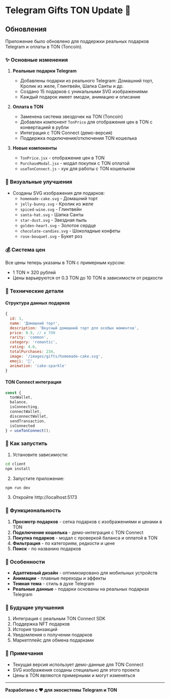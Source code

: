 # Telegram Gifts TON Update 🎁

## Обновления

Приложение было обновлено для поддержки реальных подарков Telegram и оплаты в TON (Toncoin).

### ✨ Основные изменения

1. **Реальные подарки Telegram**
   - Добавлены подарки из реального Telegram: Домашний торт, Кролик из желе, Глинтвейн, Шапка Санты и др.
   - Создано 15 подарков с уникальными SVG изображениями
   - Каждый подарок имеет эмодзи, анимацию и описание

2. **Оплата в TON**
   - Заменена система звездочек на TON (Toncoin)
   - Добавлен компонент `TonPrice` для отображения цен в TON с конвертацией в рубли
   - Интеграция с TON Connect (демо-версия)
   - Поддержка подключения/отключения TON кошелька

3. **Новые компоненты**
   - `TonPrice.jsx` - отображение цен в TON
   - `PurchaseModal.jsx` - модал покупки с TON оплатой
   - `useTonConnect.js` - хук для работы с TON кошельком

### 🎨 Визуальные улучшения

- Созданы SVG изображения для подарков:
  - `homemade-cake.svg` - Домашний торт
  - `jelly-bunny.svg` - Кролик из желе
  - `spiced-wine.svg` - Глинтвейн
  - `santa-hat.svg` - Шапка Санты
  - `star-dust.svg` - Звездная пыль
  - `golden-heart.svg` - Золотое сердце
  - `chocolate-candies.svg` - Шоколадные конфеты
  - `rose-bouquet.svg` - Букет роз

### 💰 Система цен

Все цены теперь указаны в TON с примерным курсом:
- 1 TON ≈ 320 рублей
- Цены варьируются от 0.3 TON до 10 TON в зависимости от редкости

### 🔧 Технические детали

#### Структура данных подарков

```javascript
{
  id: 1,
  name: 'Домашний торт',
  description: 'Вкусный домашний торт для особых моментов',
  price: 0.5, // в TON
  rarity: 'common',
  category: 'romantic',
  rating: 4.6,
  totalPurchases: 234,
  image: '/images/gifts/homemade-cake.svg',
  emoji: '🍰',
  animation: 'cake-sparkle'
}
```

#### TON Connect интеграция

```javascript
const {
  tonWallet,
  balance,
  isConnecting,
  connectWallet,
  disconnectWallet,
  sendTransaction,
  isConnected
} = useTonConnect();
```

### 🚀 Как запустить

1. Установите зависимости:
```bash
cd client
npm install
```

2. Запустите приложение:
```bash
npm run dev
```

3. Откройте http://localhost:5173

### 📱 Функциональность

1. **Просмотр подарков** - сетка подарков с изображениями и ценами в TON
2. **Подключение кошелька** - демо-интеграция с TON Connect
3. **Покупка подарков** - модал с проверкой баланса и оплатой в TON
4. **Фильтрация** - по категориям, редкости и цене
5. **Поиск** - по названию подарков

### 🎯 Особенности

- **Адаптивный дизайн** - оптимизировано для мобильных устройств
- **Анимации** - плавные переходы и эффекты
- **Темная тема** - стиль в духе Telegram
- **Реальные данные** - подарки основаны на реальных подарках Telegram

### 🔮 Будущие улучшения

1. Интеграция с реальным TON Connect SDK
2. Поддержка NFT подарков
3. История транзакций
4. Уведомления о получении подарков
5. Маркетплейс для обмена подарками

### 📝 Примечания

- Текущая версия использует демо-данные для TON Connect
- SVG изображения созданы специально для этого проекта
- Цены в TON являются примерными и могут изменяться

---

**Разработано с ❤️ для экосистемы Telegram и TON**